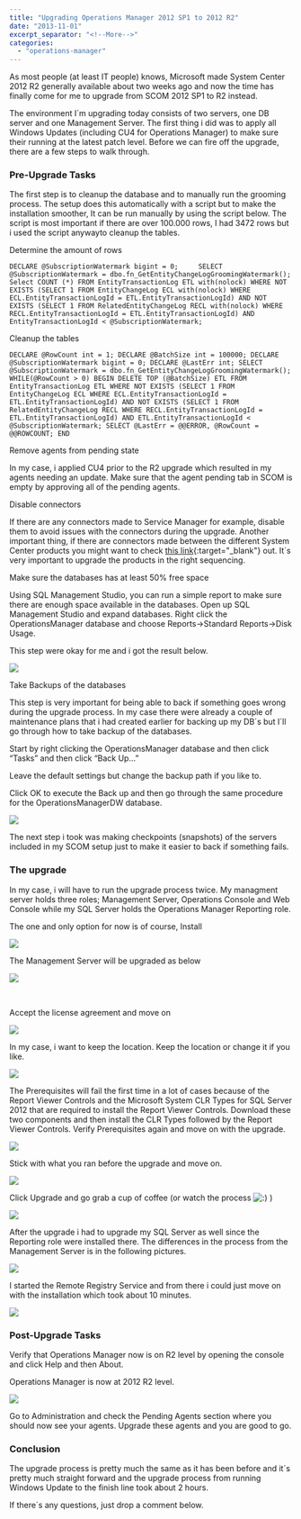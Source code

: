 ```yaml
---
title: "Upgrading Operations Manager 2012 SP1 to 2012 R2"
date: "2013-11-01"
excerpt_separator: "<!--More-->"
categories: 
  - "operations-manager"
---
```


As most people (at least IT people) knows, Microsoft made System Center 2012 R2 generally available about two weeks ago and now the time has finally come for me to upgrade from SCOM 2012 SP1 to R2 instead.

The environment I´m upgrading today consists of two servers, one DB server and one Management Server. The first thing i did was to apply all Windows Updates (including CU4 for Operations Manager) to make sure their running at the latest patch level. Before we can fire off the upgrade, there are a few steps to walk through.
<!--More-->
### Pre-Upgrade Tasks

The first step is to cleanup the database and to manually run the grooming process. The setup does this automatically with a script but to make the installation smoother, It can be run manually by using the script below. The script is most important if there are over 100.000 rows, I had 3472 rows but i used the script anywayto cleanup the tables.

Determine the amount of rows

```
DECLARE @SubscriptionWatermark bigint = 0;     SELECT @SubscriptionWatermark = dbo.fn_GetEntityChangeLogGroomingWatermark(); Select COUNT (*) FROM EntityTransactionLog ETL with(nolock) WHERE NOT EXISTS (SELECT 1 FROM EntityChangeLog ECL with(nolock) WHERE ECL.EntityTransactionLogId = ETL.EntityTransactionLogId) AND NOT EXISTS (SELECT 1 FROM RelatedEntityChangeLog RECL with(nolock) WHERE RECL.EntityTransactionLogId = ETL.EntityTransactionLogId) AND EntityTransactionLogId < @SubscriptionWatermark;
```

Cleanup the tables

```
DECLARE @RowCount int = 1; DECLARE @BatchSize int = 100000; DECLARE @SubscriptionWatermark bigint = 0; DECLARE @LastErr int; SELECT @SubscriptionWatermark = dbo.fn_GetEntityChangeLogGroomingWatermark(); WHILE(@RowCount > 0) BEGIN DELETE TOP (@BatchSize) ETL FROM EntityTransactionLog ETL WHERE NOT EXISTS (SELECT 1 FROM EntityChangeLog ECL WHERE ECL.EntityTransactionLogId = ETL.EntityTransactionLogId) AND NOT EXISTS (SELECT 1 FROM RelatedEntityChangeLog RECL WHERE RECL.EntityTransactionLogId = ETL.EntityTransactionLogId) AND ETL.EntityTransactionLogId < @SubscriptionWatermark; SELECT @LastErr = @@ERROR, @RowCount = @@ROWCOUNT; END
```

Remove agents from pending state

In my case, i applied CU4 prior to the R2 upgrade which resulted in my agents needing an update. Make sure that the agent pending tab in SCOM is empty by approving all of the pending agents.

Disable connectors

If there are any connectors made to Service Manager for example, disable them to avoid issues with the connectors during the upgrade. Another important thing, if there are connectors made between the different System Center products you might want to check [this link](http://technet.microsoft.com/en-us/library/dn521010.aspx){:target="_blank"} out. It´s very important to upgrade the products in the right sequencing.

Make sure the databases has at least 50% free space

Using SQL Management Studio, you can run a simple report to make sure there are enough space available in the databases. Open up SQL Management Studio and expand databases. Right click the OperationsManager database and choose Reports->Standard Reports->Disk Usage.

This step were okay for me and i got the result below.

![](https://blog.orneling.se/assets/images/2013/11/OperationalFreeSpace.png)

Take Backups of the databases

This step is very important for being able to back if something goes wrong during the upgrade process. In my case there were already a couple of maintenance plans that i had created earlier for backing up my DB´s but I´ll go through how to take backup of the databases.

Start by right clicking the OperationsManager database and then click “Tasks” and then click “Back Up…”

Leave the default settings but change the backup path if you like to.

Click OK to execute the Back up and then go through the same procedure for the OperationsManagerDW database.

![](https://blog.orneling.se/assets/images/2013/11/Backup-DB.png)

The next step i took was making checkpoints (snapshots) of the servers included in my SCOM setup just to make it easier to back if something fails.

### The upgrade

In my case, i will have to run the upgrade process twice. My managment server holds three roles; Management Server, Operations Console and Web Console while my SQL Server holds the Operations Manager Reporting role.

The one and only option for now is of course, Install

![](https://blog.orneling.se/assets/images/2013/11/1.png)

The Management Server will be upgraded as below

![](https://blog.orneling.se/assets/images/2013/11/2.png)

 

Accept the license agreement and move on

![](https://blog.orneling.se/assets/images/2013/11/3.png)

In my case, i want to keep the location. Keep the location or change it if you like.

![](https://blog.orneling.se/assets/images/2013/11/4.png)

The Prerequisites will fail the first time in a lot of cases because of the Report Viewer Controls and the Microsoft System CLR Types for SQL Server 2012 that are required to install the Report Viewer Controls. Download these two components and then install the CLR Types followed by the Report Viewer Controls. Verify Prerequisites again and move on with the upgrade.

![](https://blog.orneling.se/assets/images/2013/11/5.png)

Stick with what you ran before the upgrade and move on.

![](https://blog.orneling.se/assets/images/2013/11/6.png)

Click Upgrade and go grab a cup of coffee (or watch the process ![:)](images/icon_smile.gif) )

![](https://blog.orneling.se/assets/images/2013/11/7.png)

After the upgrade i had to upgrade my SQL Server as well since the Reporting role were installed there. The differences in the process from the Management Server is in the following pictures.

![](https://blog.orneling.se/assets/images/2013/11/8.png)

I started the Remote Registry Service and from there i could just move on with the installation which took about 10 minutes.

![](https://blog.orneling.se/assets/images/2013/11/9.png)

### Post-Upgrade Tasks

Verify that Operations Manager now is on R2 level by opening the console and click Help and then About.

Operations Manager is now at 2012 R2 level.

![](https://blog.orneling.se/assets/images/2013/11/10.png)

Go to Administration and check the Pending Agents section where you should now see your agents. Upgrade these agents and you are good to go.

### Conclusion

The upgrade process is pretty much the same as it has been before and it´s pretty much straight forward and the upgrade process from running Windows Update to the finish line took about 2 hours.

If there´s any questions, just drop a comment below.
